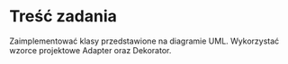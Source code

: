 # Treść zadania

Zaimplementować klasy przedstawione na diagramie UML. Wykorzystać wzorce projektowe Adapter oraz Dekorator.

